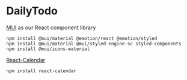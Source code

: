# DailyTodo


[MUI](https://mui.com/material-ui/getting-started/installation/) as our React component library

```
npm install @mui/material @emotion/react @emotion/styled
npm install @mui/material @mui/styled-engine-sc styled-components
npm install @mui/icons-material
```

[React-Calendar](https://www.npmjs.com/package/react-calendar)

```
npm install react-calendar
```
